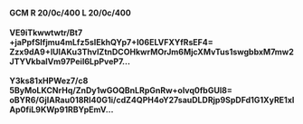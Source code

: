 #### GCM R 20/0c/400 L 20/0c/400
**VE9iTkwwtwtr/Bt7**<br/>**+jaPpfSIfjmu4mLfz5sIEkhQYp7+I06ELVFXYfRsEF4=**<br/>**Zzx9dA9+IUlAKu3ThvIZtnDCOHkwrMOrJm6MjcXMvTus1swgbbxM7mw2JTYVkbaIVm97Peil6LpPveP7...**<br/><br/>
**Y3ks81xHPWez7/c8**<br/>**5ByMoLKCNrHq/ZnDy1wGOQBnLRpGnRw+olvq0fbGUl8=**<br/>**oBYR6/GjIARau018Rl40G1i/cdZ4QPH4oY27sauDLDRjp9SpDFd1G1XyRE1xIAp0fiL9KWp91RBYpEmV...**
